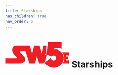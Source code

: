 ```yaml
---
title: Starships
has_children: true
nav_order: 5
---
```


# <img src='zz Images\sw5e-logo.png' style= 'float:; width:200px;'> Starships